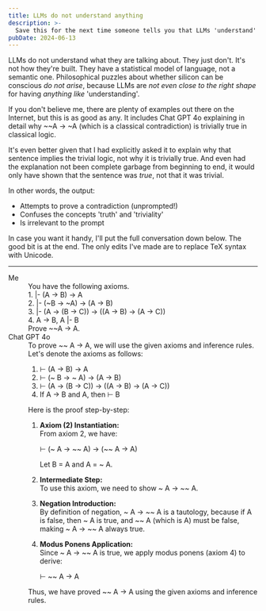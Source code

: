 ```yaml
---
title: LLMs do not understand anything
description: >-
  Save this for the next time someone tells you that LLMs 'understand' things.
pubDate: 2024-06-13
---
```


LLMs do not understand what they are talking about. They just don't. It's not
how they're built. They have a statistical model of language, not a semantic
one. Philosophical puzzles about whether silicon can be conscious
_do not arise_, because LLMs are _not even close to the right shape_ for having
_anything like_ 'understanding'.

If you don't believe me, there are plenty of examples out there on the Internet,
but this is as good as any. It includes Chat GPT 4o explaining in detail why
\~\~A → \~A (which is a classical contradiction) is trivially true in classical
logic.

It's even better given that I had explicitly asked it to explain why that
sentence implies the trivial logic, not why it is trivially true. And even had
the explanation not been complete garbage from beginning to end, it would only
have shown that the sentence was _true_, not that it was trivial.

In other words, the output:

- Attempts to prove a contradiction (unprompted!)
- Confuses the concepts 'truth' and 'triviality'
- Is irrelevant to the prompt

In case you want it handy, I'll put the full conversation down below. The good
bit is at the end. The only edits I've made are to replace TeX syntax with
Unicode.

---

<dl>
<dt>
Me
</dt>
<dd>
You have the following axioms. <br>
1. |- (A -> B) -> A <br>
2. |- (~B -> ~A) -> (A -> B) <br>
3. |- (A -> (B -> C)) -> ((A -> B) -> (A -> C)) <br>
4. A -> B, A |- B <br>
Prove ~~A -> A. <br>
</dd>

<dt>
Chat GPT 4o
</dt>
<dd>
To prove ~~ A → A, we will use the given axioms and inference rules. Let's denote the axioms as follows:

1. ⊢ (A → B) → A
2. ⊢ (\~ B → \~ A) → (A → B)
3. ⊢ (A → (B → C)) → ((A → B) → (A → C))
4. If A → B and A, then ⊢ B

Here is the proof step-by-step:

1. **Axiom (2) Instantiation:**  
   From axiom 2, we have:

   ⊢ (\~ A → \~\~ A) → (\~\~ A → A)

   Let B = A and A = \~ A.

2. **Intermediate Step:**  
   To use this axiom, we need to show \~ A → \~\~ A.

3. **Negation Introduction:**  
   By definition of negation, \~ A → \~\~ A is a tautology, because if A is false, then \~ A is true, and \~\~ A (which is A) must be false, making \~ A → \~\~ A always true.

4. **Modus Ponens Application:**  
   Since \~ A → \~\~ A is true, we apply modus ponens (axiom 4) to derive:

   ⊢ \~\~ A → A


Thus, we have proved \~\~ A → A using the given axioms and inference rules.
